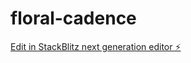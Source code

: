 # floral-cadence

[Edit in StackBlitz next generation editor ⚡️](https://stackblitz.com/~/github.com/cbalaur91/floral-cadence)